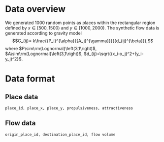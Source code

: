 # Data overview

We generated 1000 random points as places within the rectangular region defined by $x\in\left[500,1500\right)$ and $y\in\left[1000,2000\right)$. The synthetic flow data is generated according to gravity model
    $$G_{ij}= k\frac{{P_i}^{\alpha}{{A_j}^{\gamma}}}{{d_{ij}^{\beta}}},$$
where $P\sim\rm{Lognormal}\left(3,1\right)$, $A\sim\rm{Lognormal}\left(3,1\right)$, $d_{ij}=\sqrt{(x_i-x_j)^2+(y_i-y_j)^2}$.

# Data format

## Place data

`place_id, place_x, place_y, propulsiveness, attractiveness`

## Flow data

`origin_place_id, destination_place_id, flow volume`
